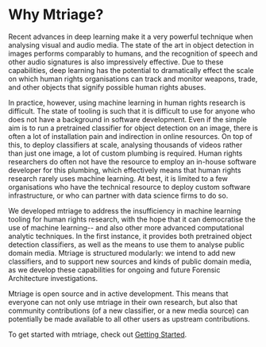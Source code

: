 # Why Mtriage?

Recent advances in deep learning make it a very powerful technique when analysing visual and audio media. The state of the art in object detection in images performs comparably to humans, and the recognition of speech and other audio signatures is also impressively effective. Due to these capabilities, deep learning has the potential to dramatically effect the scale on which human rights organisations can track and monitor weapons, trade, and other objects that signify possible human rights abuses.

In practice, however, using machine learning in human rights research is difficult. The state of tooling is such that it is difficult to use for anyone who does not have a background in software development. Even if the simple aim is to run a pretrained classifier for object detection on an image, there is often a lot of installation pain and indirection in online resources. On top of this, to deploy classifiers at scale, analysing thousands of videos rather than just one image, a lot of custom plumbing is required. Human rights researchers do often not have the resource to employ an in-house software developer for this plumbing, which effectively means that human rights research rarely uses machine learning. At best, it is limited to a few organisations who have the technical resource to deploy custom software infrastructure, or who can partner with data science firms to do so.

We developed mtriage to address the insufficiency in machine learning tooling for human rights research, with the hope that it can democratise the use of machine learning-- and also other more advanced computational analytic techniques. In the first instance, it provides both pretrained object detection classifiers, as well as the means to use them to analyse public domain media. Mtriage is structured modularly: we intend to add new classifiers, and to support new sources and kinds of public domain media, as we develop these capabilities for ongoing and future Forensic Architecture investigations.

Mtriage is open source and in active development. This means that everyone can not only use mtriage in their own research, but also that community contributions (of a new classifier, or a new media source) can potentially be made available to all other users as upstream contributions.

To get started with mtriage, check out [Getting Started](docs/getting-started.md).

